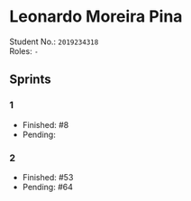 # Leonardo Moreira Pina

Student No.: `2019234318`  
Roles: `-` 

## Sprints

### 1

* Finished: #8
* Pending:

### 2

* Finished: #53
* Pending: #64
